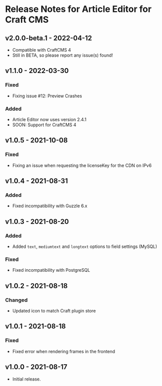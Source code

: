# Release Notes for Article Editor for Craft CMS

## v2.0.0-beta.1 - 2022-04-12
- Compatible with CraftCMS 4
- Still in BETA, so please report any issue(s) found!

## v1.1.0 - 2022-03-30

### Fixed
- Fixing issue #12: Preview Crashes

### Added
- Article Editor now uses version 2.4.1
- SOON: Support for CraftCMS 4

## v1.0.5 - 2021-10-08

### Fixed
- Fixing an issue when requesting the licenseKey for the CDN on IPv6 

## v1.0.4 - 2021-08-31

### Added
- Fixed incompatibility with Guzzle 6.x

## v1.0.3 - 2021-08-20

### Added
- Added `text`, `mediumtext` and `longtext` options to field settings (MySQL)

### Fixed
- Fixed incompatibility with PostgreSQL

## v1.0.2 - 2021-08-18

### Changed
- Updated icon to match Craft plugin store

## v1.0.1 - 2021-08-18

### Fixed
- Fixed error when rendering frames in the frontend

## v1.0.0 - 2021-08-17

- Initial release.
